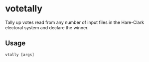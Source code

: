 # votetally

Tally up votes read from any number of input files in the Hare-Clark electoral
system and declare the winner.

## Usage

`vtally [args]`
